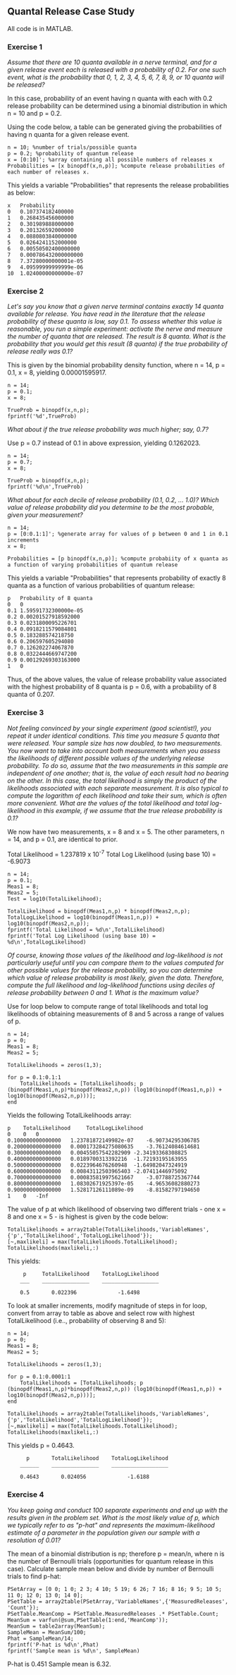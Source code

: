 ## Quantal Release Case Study
All code is in MATLAB.

### Exercise 1
*Assume that there are 10 quanta available in a nerve terminal, and for a given release event each is released with a probability of 0.2. For one such event, what is the probability that 0, 1, 2, 3, 4, 5, 6, 7, 8, 9, or 10 quanta will be released?*

In this case, probability of an event having n quanta with each with 0.2 release probability can be determined using a binomial distribution in which n = 10 and p = 0.2. 

Using the code below, a table can be generated giving the probabilities of having n quanta for a given release event. 

```
n = 10; %number of trials/possible quanta
p = 0.2; %probability of quantum release
x = [0:10]'; %array containing all possible numbers of releases x
Probabilities = [x binopdf(x,n,p)]; %compute release probabilities of each number of releases x. 
```

This yields a variable "Probabilities" that represents the release probabilities as below: 
```
x	Probability
0	0.107374182400000
1	0.268435456000000
2	0.301989888000000
3	0.201326592000000
4	0.0880803840000000
5	0.0264241152000000
6	0.00550502400000000
7	0.000786432000000000
8	7.37280000000001e-05
9	4.09599999999999e-06
10	1.02400000000000e-07
```

### Exercise 2
*Let's say you know that a given nerve terminal contains exactly 14 quanta available for release. You have read in the literature that the release probability of these quanta is low, say 0.1. To assess whether this value is reasonable, you run a simple experiment: activate the nerve and measure the number of quanta that are released. The result is 8 quanta. What is the probability that you would get this result (8 quanta) if the true probability of release really was 0.1?* 

This is given by the binomial probability density function, where n = 14, p = 0.1, x = 8, yielding 0.00001595917.

```
n = 14;
p = 0.1;
x = 8;

TrueProb = binopdf(x,n,p);
fprintf('%d',TrueProb)
```

*What about if the true release probability was much higher; say, 0.7?*

Use p = 0.7 instead of 0.1 in above expression, yielding 0.1262023.

```
n = 14;
p = 0.7;
x = 8;

TrueProb = binopdf(x,n,p);
fprintf('%d\n',TrueProb)

```



*What about for each decile of release probability (0.1, 0.2, ... 1.0)? Which value of release probability did you determine to be the most probable, given your measurement?*

```
n = 14;
p = [0:0.1:1]'; %generate array for values of p between 0 and 1 in 0.1 increments
x = 8;

Probabilities = [p binopdf(x,n,p)]; %compute probabiity of x quanta as a function of varying probabilities of quantum release
```

This yields a variable "Probabilities" that represents probability of exactly 8 quanta as a function of various probabilities of quantum release: 

```
p	Probability of 8 quanta
0	0
0.1	1.59591732300000e-05
0.2	0.00201527918592000
0.3	0.0231800095226701
0.4	0.0918211579084801
0.5	0.183288574218750
0.6	0.206597605294080
0.7	0.126202274067870
0.8	0.0322444669747200
0.9	0.00129269303163000
1	0
```

Thus, of the above values, the value of release probability value associated with the highest probability of 8 quanta is p = 0.6, with a probability of 8 quanta of 0.207. 

### Exercise 3 

*Not feeling convinced by your single experiment (good scientist!), you repeat it under identical conditions. This time you measure 5 quanta that were released. Your sample size has now doubled, to two measurements. You now want to take into account both measurements when you assess the likelihoods of different possible values of the underlying release probability. To do so, assume that the two measurements in this sample are independent of one another; that is, the value of each result had no bearing on the other. In this case, the total likelihood is simply the product of the likelihoods associated with each separate measurement. It is also typical to compute the logarithm of each likelihood and take their sum, which is often more convenient. What are the values of the total likelihood and total log-likelihood in this example, if we assume that the true release probability is 0.1?*

We now have two measurements, x = 8 and x = 5. The other parameters, n = 14, and p = 0.1, are identical to prior. 

Total Likelihood = 1.237819 x 10<sup>-7</sup>
Total Log Likelihood (using base 10) = -6.9073
 
```
n = 14;
p = 0.1;
Meas1 = 8;
Meas2 = 5;
Test = log10(TotalLikelihood);

TotalLikelihood = binopdf(Meas1,n,p) * binopdf(Meas2,n,p);
TotalLogLikelihood = log10(binopdf(Meas1,n,p)) + log10(binopdf(Meas2,n,p));
fprintf('Total Likelihood = %d\n',TotalLikelihood)
fprintf('Total Log Likelihood (using base 10) = %d\n',TotalLogLikelihood)

```

*Of course, knowing those values of the likelihood and log-likelihood is not particularly useful until you can compare them to the values computed for other possible values for the release probability, so you can determine which value of release probability is most likely, given the data. Therefore, compute the full likelihood and log-likelihood functions using deciles of release probability between 0 and 1. What is the maximum value?*

Use for loop below to compute range of total likelihoods and total log likelihoods of obtaining measurements of 8 and 5 across a range of values of p. 

```
n = 14;
p = 0;
Meas1 = 8;
Meas2 = 5;

TotalLikelihoods = zeros(1,3);

for p = 0.1:0.1:1
    TotalLikelihoods = [TotalLikelihoods; p (binopdf(Meas1,n,p)*binopdf(Meas2,n,p)) (log10(binopdf(Meas1,n,p)) + log10(binopdf(Meas2,n,p)))];
end
```

Yields the following TotalLikelihoods array: 

```
p	 TotalLikelihood	 TotalLogLikelihood
0	 0	 0
0.100000000000000	1.23781872149982e-07	-6.90734295306785
0.200000000000000	0.000173284275080635	-3.76124084614681
0.300000000000000	0.00455057542282909	-2.34193368308825
0.400000000000000	0.0189700313392216	-1.72193195163955
0.500000000000000	0.0223964676260948	-1.64982047324919
0.600000000000000	0.00843112503965403	-2.07411446975092
0.700000000000000	0.000835819975621667	-3.07788725367744
0.800000000000000	1.08302671925397e-05	-4.96536082880273
0.900000000000000	1.52817126111089e-09	-8.81582797194650
1	 0	 -Inf
```

The value of p at which likelihood of observing two different trials - one x = 8 and one x = 5 - is highest is given by the code below: 

```
TotalLikelihoods = array2table(TotalLikelihoods,'VariableNames',{'p','TotalLikelihood','TotalLogLikelihood'});
[~,maxlikeli] = max(TotalLikelihoods.TotalLikelihood);
TotalLikelihoods(maxlikeli,:)
```

This yields: 

```
     p     TotalLikelihood    TotalLogLikelihood
    ___    _______________    __________________

    0.5       0.022396             -1.6498      
```

To look at smaller increments, modify magnitude of steps in for loop, convert from array to table as above and select row with highest TotalLikelihood (i.e.., probability of observing 8 and 5): 

```
n = 14;
p = 0;
Meas1 = 8;
Meas2 = 5;

TotalLikelihoods = zeros(1,3);

for p = 0.1:0.0001:1
    TotalLikelihoods = [TotalLikelihoods; p (binopdf(Meas1,n,p)*binopdf(Meas2,n,p)) (log10(binopdf(Meas1,n,p)) + log10(binopdf(Meas2,n,p)))];
end

TotalLikelihoods = array2table(TotalLikelihoods,'VariableNames',{'p','TotalLikelihood','TotalLogLikelihood'});
[~,maxlikeli] = max(TotalLikelihoods.TotalLikelihood);
TotalLikelihoods(maxlikeli,:)
```

This yields p = 0.4643. 

```
      p       TotalLikelihood    TotalLogLikelihood
    ______    _______________    __________________

    0.4643       0.024056             -1.6188      
```

### Exercise 4

*You keep going and conduct 100 separate experiments and end up with the results given in the problem set. What is the most likely value of p, which we typically refer to as "p-hat" and represents the maximum-likelihood estimate of a parameter in the population given our sample with a resolution of 0.01?*

The mean of a binomial distribution is np; therefore p = mean/n, where n is the number of Bernoulli trials (opportunities for quantum release in this case). Calculate sample mean below and divide by number of Bernoulli trials to find p-hat: 

```
PSetArray = [0 0; 1 0; 2 3; 4 10; 5 19; 6 26; 7 16; 8 16; 9 5; 10 5; 11 0; 12 0; 13 0; 14 0];
PSetTable = array2table(PSetArray,'VariableNames',{'MeasuredReleases', 'Count'});
PSetTable.MeanComp = PSetTable.MeasuredReleases .* PSetTable.Count;
MeanSum = varfun(@sum,PSetTable(1:end,'MeanComp'));
MeanSum = table2array(MeanSum);
SampleMean = MeanSum/100;
Phat = SampleMean/14;
fprintf('P-hat is %d\n',Phat)
fprintf('Sample mean is %d\n', SampleMean)
```

P-hat is 0.451
Sample mean is 6.32.

